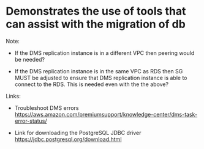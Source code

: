 # Demonstrates the use of tools that can assist with the migration of db




Note:
* If the DMS replication instance is in a different VPC then peering would be needed?

* If the DMS replication instance is in the same VPC as RDS then SG MUST be adjusted to ensure that DMS replication instance is able to connect to the RDS. This is needed even with the the above?



Links:
- Troubleshoot DMS errors
https://aws.amazon.com/premiumsupport/knowledge-center/dms-task-error-status/

- Link for downloading the PostgreSQL JDBC driver
https://jdbc.postgresql.org/download.html

